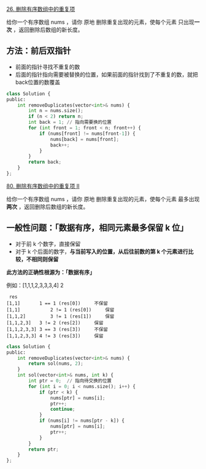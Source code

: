 [26. 删除有序数组中的重复项](https://leetcode-cn.com/problems/remove-duplicates-from-sorted-array/)

给你一个有序数组 nums ，请你 原地 删除重复出现的元素，使每个元素 只出现**一次** ，返回删除后数组的新长度。

## 方法：前后双指针

- 前面的指针寻找不重复的数
- 后面的指针指向需要被替换的位置，如果前面的指针找到了不重复的数，就把back位置的数覆盖

```python
class Solution {
public:
    int removeDuplicates(vector<int>& nums) {
        int n = nums.size();
        if (n < 2) return n;
        int back = 1; // 指向需要换的位置
        for (int front = 1; front < n; front++) {
            if (nums[front] != nums[front-1]) {
                nums[back] = nums[front];
                back++;
            }
        }
        return back;
    }
};
```
[80. 删除有序数组中的重复项 II](https://leetcode-cn.com/problems/remove-duplicates-from-sorted-array-ii/)

给你一个有序数组 nums ，请你 原地 删除重复出现的元素，使每个元素 最多出现**两次** ，返回删除后数组的新长度。

## 一般性问题：「数据有序，相同元素最多保留 k 位」

- 对于前 k 个数字，直接保留
- 对于 k 个后面的数字，**与当前写入的位置，从后往前数的第 k 个元素进行比较，不相同则保留**

**此方法的正确性根源为：「数据有序」**

例如：[1,1,1,2,3,3,3,4]  2

```
 res     
[1,1]     	1 == 1 (res[0]) 	不保留
[1,1]    		2 != 1 (res[0]) 	保留
[1,1,2]  		3 != 1 (res[1])  	保留
[1,1,2,3] 	3 != 2 (res[2])  	保留
[1,1,2,3,3] 3 == 3 (res[3])  	不保留
[1,1,2,3,3] 4 != 3 (res[3])  	保留
```

```python
class Solution {
public:
    int removeDuplicates(vector<int>& nums) {
        return sol(nums, 2);
    }
    int sol(vector<int>& nums, int k) {
        int ptr = 0;  // 指向待交换的位置
        for (int i = 0; i < nums.size(); i++) {
            if (ptr < k) {
                nums[ptr] = nums[i];
                ptr++;
                continue;
            }
            if (nums[i] != nums[ptr - k]) {
                nums[ptr] = nums[i];
                ptr++;
            }
        }
        return ptr;
    }
};
```
